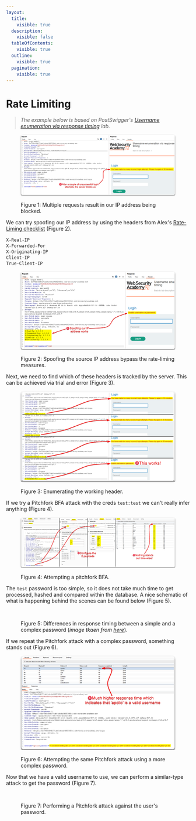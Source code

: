 ```yaml
---
layout:
  title:
    visible: true
  description:
    visible: false
  tableOfContents:
    visible: true
  outline:
    visible: true
  pagination:
    visible: true
---
```


# Rate Limiting

> _The example below is based on PostSwigger's_ [_Username enumeration via response timing_](https://portswigger.net/web-security/authentication/password-based/lab-username-enumeration-via-response-timing) _lab._

<figure><img src="../../../.gitbook/assets/web_auth_rate-limiting_2.avif" alt=""><figcaption><p>Figure 1: Multiple requests result in our IP address being blocked.</p></figcaption></figure>

We can try spoofing our IP address by using the headers from Alex's [Rate-Liming checklist](https://appsecexplained.gitbook.io/appsecexplained/bypassing-controls/rate-limiting#checklist) (Figure 2).

```
X-Real-IP
X-Forwarded-For
X-Originating-IP
Client-IP
True-Client-IP
```

<figure><img src="../../../.gitbook/assets/web_auth_rate-limiting_3.avif" alt=""><figcaption><p>Figure 2: Spoofing the source IP address bypass the rate-liming measures.</p></figcaption></figure>

Next, we need to find which of these headers is tracked by the server. This can be achieved via trial and error (Figure 3).

<figure><img src="../../../.gitbook/assets/web_auth_rate-limiting_4.png" alt=""><figcaption><p>Figure 3: Enumerating the working header.</p></figcaption></figure>

If we try a Pitchfork BFA attack with the creds `test:test` we can't really infer anything (Figure 4).

<figure><img src="../../../.gitbook/assets/web_auth_rate-limiting_5.png" alt=""><figcaption><p>Figure 4: Attempting a pitchfork BFA.</p></figcaption></figure>

The `test` password is too simple, so it does not take much time to get processed, hashed and compared within the database. A nice schematic of what is happening behind the scenes can be found below (Figure 5).

<figure><img src="../../../.gitbook/assets/web_auth_rate-limiting_1.avif" alt=""><figcaption><p>Figure 5: Differences in response timing between a simple and a complex password (<em>image tkaen from</em> <a href="https://academy.tcm-sec.com/p/practical-web-hacking"><em>here</em></a>).</p></figcaption></figure>

If we repeat the Pitchfork attack with a complex password, something stands out (Figure 6).

<figure><img src="../../../.gitbook/assets/web_auth_rate-limiting_6.png" alt=""><figcaption><p>Figure 6: Attempting the same Pitchfork attack using a more complex password.</p></figcaption></figure>

Now that we have a valid username to use, we can perform a similar-type attack to get the password (Figure 7).

<figure><img src="../../../.gitbook/assets/web_auth_rate-limiting_7.avif" alt=""><figcaption><p>Figure 7: Performing a Pitchfork attack against the user's password.</p></figcaption></figure>
